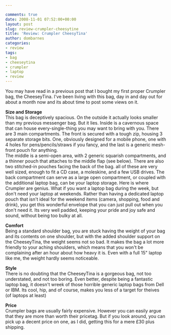 ```yaml
---

comments: true
date: 2008-11-01 07:52:00+00:00
layout: post
slug: review-crumpler-cheesytine
title: 'Review: Crumpler CheesyTina'
author: dombarnes
categories:
- review
tags:
- bag
- cheeseytina
- crumpler
- laptop
- review
---
```


You may have read in a previous post that I bought my first proper Crumpler bag, the CheeseyTina. I've been living with this bag, day in and day out for about a month now and its about time to post some views on it.

**Size and Storage**  
This bag is deceptively spacious. On the outside it actually looks smaller than my previous messenger bag. But it lies. Inside is a cavernous space that can house every-single-thing you may want to bring with you. There are 3 main compartments. The front is secured with a tough zip, housing 3 separate storage bits. One, obviously designed for a mobile phone, one with 4 holes for pens/pencils/straws if you fancy, and the last is a generic mesh-front pouch for anything.  
The middle is a semi-open area, with 2 generic squarish compartments, and a thinner pouch that attaches to the middle flap (see below). There are also two stitched-in pouches facing the back of the bag. all of these are very well sized, enough to fit a CD case, a moleskine, and a few USB drives.
The back compartment can serve as a large open compartment, or coupled with the additional laptop bag, can be your laptop storage. Here is where Crumpler are genius. What if you want a laptop bag during the week, but don't need your laptop at weekends. Rather than having a dedicated laptop pouch that isn't ideal for the weekend items (camera, shopping, food and drink), you get this wonderful envelope that you can just pull out when you don't need it. Its very well padded, keeping your pride and joy safe and sound, without being too bulky at all.

**Comfort**  
Being a standard shoulder bag, you are stuck having the weight of your bag and its contents on one shoulder, but with the added shoulder support on the CheeseyTina, the weight seems not so bad. It makes the bag a lot more friendly to your aching shoulders, which means that you won't be complaining after an hour about how heavy it is. Even with a full 15" laptop like me, the weight hardly seems noticeable.

**Style**  
There is no doubting that the CheeseyTina is a gorgeous bag, not too understated, and not too boring. Even better, despite being a fantastic laptop bag, it doesn't wreek of those horrible generic laptop bags from Dell or IBM. Its cool, hip, and of course, makes you less of a target for theives (of laptops at least)

**Price**  
Crumpler bags are usually fairly expensive. However you can easily argue that they are more than worth their pricetag. But if you look around, you can pick up a decent price on one, as I did, getting this for a mere £30 plus shipping.
